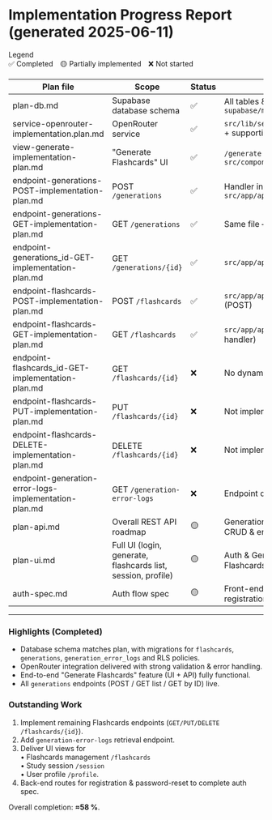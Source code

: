 # Implementation Progress Report (generated 2025-06-11)

Legend  
✅ Completed 🟡 Partially implemented ❌ Not started

| Plan file                                             | Scope                                                        | Status | Evidence                                                                     |
| ----------------------------------------------------- | ------------------------------------------------------------ | ------ | ---------------------------------------------------------------------------- |
| plan-db.md                                            | Supabase database schema                                     | ✅     | All tables & RLS policies present in `supabase/migrations/*`                 |
| service-openrouter-implementation.plan.md             | OpenRouter service                                           | ✅     | `src/lib/services/openrouter.service.ts` + supporting types                  |
| view-generate-implementation-plan.md                  | "Generate Flashcards" UI                                     | ✅     | `/generate` page and all components in `src/components/flashcard-generation` |
| endpoint-generations-POST-implementation-plan.md      | POST `/generations`                                          | ✅     | Handler in `src/app/api/generations/route.ts`                                |
| endpoint-generations-GET-implementation-plan.md       | GET `/generations`                                           | ✅     | Same file – GET handler                                                      |
| endpoint-generations_id-GET-implementation-plan.md    | GET `/generations/{id}`                                      | ✅     | `src/app/api/generations/[id]/route.ts`                                      |
| endpoint-flashcards-POST-implementation-plan.md       | POST `/flashcards`                                           | ✅     | `src/app/api/flashcards/route.ts` (POST)                                     |
| endpoint-flashcards-GET-implementation-plan.md        | GET `/flashcards`                                            | ✅     | `src/app/api/flashcards/route.ts` (GET handler)                              |
| endpoint-flashcards_id-GET-implementation-plan.md     | GET `/flashcards/{id}`                                       | ❌     | No dynamic `[id]` route                                                      |
| endpoint-flashcards-PUT-implementation-plan.md        | PUT `/flashcards/{id}`                                       | ❌     | Not implemented                                                              |
| endpoint-flashcards-DELETE-implementation-plan.md     | DELETE `/flashcards/{id}`                                    | ❌     | Not implemented                                                              |
| endpoint-generation-error-logs-implementation-plan.md | GET `/generation-error-logs`                                 | ❌     | Endpoint directory absent                                                    |
| plan-api.md                                           | Overall REST API roadmap                                     | 🟡     | Generations fully done; Flashcards CRUD & error-log endpoint pending         |
| plan-ui.md                                            | Full UI (login, generate, flashcards list, session, profile) | 🟡     | Auth & Generate views shipped; Flashcards list, session, profile not yet     |
| auth-spec.md                                          | Auth flow spec                                               | 🟡     | Front-end forms & login API exist; registration / reset APIs missing         |

---

### Highlights (Completed)

- Database schema matches plan, with migrations for `flashcards`, `generations`, `generation_error_logs` and RLS policies.
- OpenRouter integration delivered with strong validation & error handling.
- End-to-end "Generate Flashcards" feature (UI + API) fully functional.
- All `generations` endpoints (POST / GET list / GET by ID) live.

### Outstanding Work

1. Implement remaining Flashcards endpoints (`GET/PUT/DELETE /flashcards/{id}`).
2. Add `generation-error-logs` retrieval endpoint.
3. Deliver UI views for  
   • Flashcards management `/flashcards`  
   • Study session `/session`  
   • User profile `/profile`.
4. Back-end routes for registration & password-reset to complete auth spec.

Overall completion: **≈58 %**.
